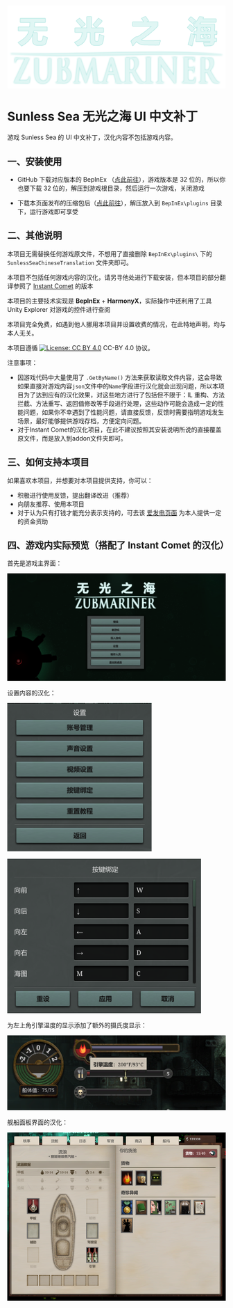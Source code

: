 ![Title](./img/Title.png)

# Sunless Sea 无光之海 UI 中文补丁

游戏 Sunless Sea 的 UI 中文补丁，汉化内容不包括游戏内容。

## 一、安装使用

- GitHub 下载对应版本的 BepInEx （[点此前往](https://github.com/BepInEx/BepInEx/releases)），游戏版本是 32 位的，所以你也要下载 32 位的，解压到游戏根目录，然后运行一次游戏，关闭游戏

- 下载本页面发布的压缩包后（[点此前往]()），解压放入到 `BepInEx\plugins` 目录下，运行游戏即可享受



## 二、其他说明

本项目无需替换任何游戏原文件，不想用了直接删除 `BepInEx\plugins\` 下的 `SunlessSeaChineseTranslation` 文件夹即可。

本项目不包括任何游戏内容的汉化，请另寻他处进行下载安装，但本项目的部分翻译参照了 [Instant Comet](https://github.com/InstantComet/SunlessSea) 的版本

本项目的主要技术实现是 **BepInEx** + **HarmonyX**，实际操作中还利用了工具 Unity Explorer 对游戏的控件进行查阅

本项目完全免费，如遇到他人挪用本项目并设置收费的情况，在此特地声明，均与本人无关。

本项目遵循 [![License: CC BY 4.0](https://img.shields.io/badge/License-CC_BY_4.0-lightgrey.svg)](https://creativecommons.org/licenses/by/4.0/) CC-BY 4.0 协议。



注意事项：

- 因游戏代码中大量使用了 `.GetByName()` 方法来获取读取文件内容，这会导致如果直接对游戏内容`json`文件中的`Name`字段进行汉化就会出现问题，所以本项目为了达到应有的汉化效果，对这些地方进行了包括但不限于：IL 重构、方法拦截、方法重写、返回值修改等手段进行处理，这些动作可能会造成一定的性能问题，如果你不幸遇到了性能问题，请直接反馈，反馈时需要指明游戏发生场景，最好能够提供游戏存档，方便定向问题。
- 对于Instant Comet的汉化项目，在此不建议按照其安装说明所说的直接覆盖原文件，而是放入到addon文件夹即可。

## 三、如何支持本项目

如果喜欢本项目，并想要对本项目提供支持，你可以：

- 积极进行使用反馈，提出翻译改进（推荐）
- 向朋友推荐、使用本项目
- 对于认为只有打钱才能充分表示支持的，可去该 [爱发电页面](https://afdian.net/a/tinygrox) 为本人提供一定的资金资助



## 四、游戏内实际预览（搭配了 Instant Comet 的汉化）

首先是游戏主界面：

![TitleScreen](./img/TitleScreen.png)

设置内容的汉化：

![Settings](./img/Settings.png)

![KeyBinding](./img/KeyBinding.png)

为左上角引擎温度的显示添加了额外的摄氏度显示：

![EngineTemps](./img/EngineTemps.png)

舰船面板界面的汉化：

![ShipTextureReplace](./img/ShipTextureReplace.png)
